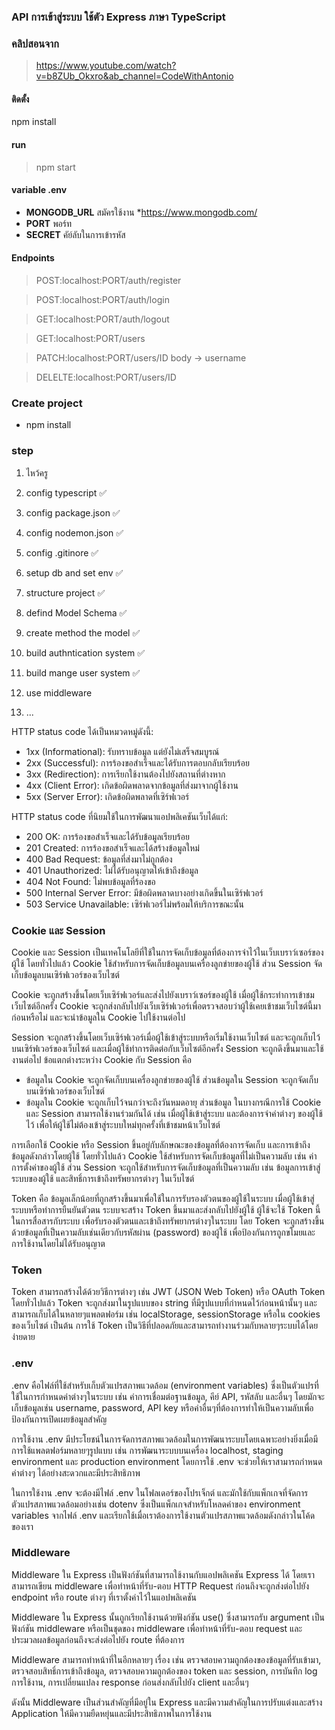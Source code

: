 ### API การเข้าสู่ระบบ ใช้ตัว Express ภาษา TypeScript

### คลิปสอนจาก

> https://www.youtube.com/watch?v=b8ZUb_Okxro&ab_channel=CodeWithAntonio

#### ติดตั้ง

npm install

#### run

> npm start

#### variable .env

- **MONGODB_URL** สมัครใช้งาน \*https://www.mongodb.com/
- **PORT** พอร์ท
- **SECRET** คัย์ลับในการเข้ารหัส

#### Endpoints

> POST:localhost:PORT/auth/register

> POST:localhost:PORT/auth/login

> GET:localhost:PORT/auth/logout

> GET:localhost:PORT/users

> PATCH:localhost:PORT/users/ID body -> username

> DELELTE:localhost:PORT/users/ID

### Create project

- npm install

### step

1. ไหว้ครู 
2. config typescript ✅
3. config package.json ✅
4. config nodemon.json ✅
5. config .gitinore ✅
6. setup db and set env ✅
7. structure project ✅
8. defind Model Schema  ✅
9. create method the model  ✅

10. build authntication system ✅
11. build mange user system ✅

12. use middleware
13. ...

HTTP status code ได้เป็นหมวดหมู่ดังนี้:

* 1xx (Informational): รับทราบข้อมูล แต่ยังไม่เสร็จสมบูรณ์
* 2xx (Successful): การร้องขอสำเร็จและได้รับการตอบกลับเรียบร้อย
* 3xx (Redirection): การเรียกใช้งานต้องไปยังสถานที่ต่างหาก
* 4xx (Client Error): เกิดข้อผิดพลาดจากข้อมูลที่ส่งมาจากผู้ใช้งาน
* 5xx (Server Error): เกิดข้อผิดพลาดที่เซิร์ฟเวอร์

HTTP status code ที่นิยมใช้ในการพัฒนาแอปพลิเคชันเว็บได้แก่:

* 200 OK: การร้องขอสำเร็จและได้รับข้อมูลเรียบร้อย
* 201 Created: การร้องขอสำเร็จและได้สร้างข้อมูลใหม่
* 400 Bad Request: ข้อมูลที่ส่งมาไม่ถูกต้อง
* 401 Unauthorized: ไม่ได้รับอนุญาตให้เข้าถึงข้อมูล
* 404 Not Found: ไม่พบข้อมูลที่ร้องขอ
* 500 Internal Server Error: มีข้อผิดพลาดบางอย่างเกิดขึ้นในเซิร์ฟเวอร์
* 503 Service Unavailable: เซิร์ฟเวอร์ไม่พร้อมให้บริการขณะนั้น

### Cookie และ Session 
Cookie และ Session เป็นเทคโนโลยีที่ใช้ในการจัดเก็บข้อมูลที่ต้องการจำไว้ในเว็บเบราว์เซอร์ของผู้ใช้ โดยทั่วไปแล้ว Cookie ใช้สำหรับการจัดเก็บข้อมูลบนเครื่องลูกข่ายของผู้ใช้ ส่วน Session จัดเก็บข้อมูลบนเซิร์ฟเวอร์ของเว็บไซต์

Cookie จะถูกสร้างขึ้นโดยเว็บเซิร์ฟเวอร์และส่งไปยังเบราว์เซอร์ของผู้ใช้ เมื่อผู้ใช้กระทำการเข้าชมเว็บไซต์อีกครั้ง Cookie จะถูกส่งกลับไปยังเว็บเซิร์ฟเวอร์เพื่อตรวจสอบว่าผู้ใช้เคยเข้าชมเว็บไซต์นี้มาก่อนหรือไม่ และจะนำข้อมูลใน Cookie ไปใช้งานต่อไป

Session จะถูกสร้างขึ้นโดยเว็บเซิร์ฟเวอร์เมื่อผู้ใช้เข้าสู่ระบบหรือเริ่มใช้งานเว็บไซต์ และจะถูกเก็บไว้บนเซิร์ฟเวอร์ของเว็บไซต์ และเมื่อผู้ใช้ทำการติดต่อกับเว็บไซต์อีกครั้ง Session จะถูกดึงขึ้นมาและใช้งานต่อไป
ข้อแตกต่างระหว่าง Cookie กับ Session คือ

* ข้อมูลใน Cookie จะถูกจัดเก็บบนเครื่องลูกข่ายของผู้ใช้ ส่วนข้อมูลใน Session จะถูกจัดเก็บบนเซิร์ฟเวอร์ของเว็บไซต์
* ข้อมูลใน Cookie จะถูกเก็บไว้จนกว่าจะถึงวันหมดอายุ ส่วนข้อมูล ในบางกรณีการใช้ Cookie และ Session สามารถใช้งานร่วมกันได้ เช่น เมื่อผู้ใช้เข้าสู่ระบบ และต้องการจำค่าต่างๆ ของผู้ใช้ไว้ เพื่อให้ผู้ใช้ไม่ต้องเข้าสู่ระบบใหม่ทุกครั้งที่เข้าชมหน้าเว็บไซต์

การเลือกใช้ Cookie หรือ Session ขึ้นอยู่กับลักษณะของข้อมูลที่ต้องการจัดเก็บ และการเข้าถึงข้อมูลดังกล่าวโดยผู้ใช้ โดยทั่วไปแล้ว Cookie ใช้สำหรับการจัดเก็บข้อมูลที่ไม่เป็นความลับ เช่น ค่าการตั้งค่าของผู้ใช้ ส่วน Session จะถูกใช้สำหรับการจัดเก็บข้อมูลที่เป็นความลับ เช่น ข้อมูลการเข้าสู่ระบบของผู้ใช้ และสิทธิ์การเข้าถึงทรัพยากรต่างๆ ในเว็บไซต์

Token คือ ข้อมูลเล็กน้อยที่ถูกสร้างขึ้นมาเพื่อใช้ในการรับรองตัวตนของผู้ใช้ในระบบ เมื่อผู้ใช้เข้าสู่ระบบหรือทำการยืนยันตัวตน ระบบจะสร้าง Token ขึ้นมาและส่งกลับไปยังผู้ใช้ ผู้ใช้จะใช้ Token นี้ในการสื่อสารกับระบบ เพื่อรับรองตัวตนและเข้าถึงทรัพยากรต่างๆในระบบ โดย Token จะถูกสร้างขึ้นด้วยข้อมูลที่เป็นความลับเช่นเดียวกับรหัสผ่าน (password) ของผู้ใช้ เพื่อป้องกันการถูกขโมยและการใช้งานโดยไม่ได้รับอนุญาต

### Token
Token สามารถสร้างได้ด้วยวิธีการต่างๆ เช่น JWT (JSON Web Token) หรือ OAuth Token โดยทั่วไปแล้ว Token จะถูกส่งมาในรูปแบบของ string ที่มีรูปแบบที่กำหนดไว้ก่อนหน้านั้นๆ และสามารถเก็บได้ในหลายๆแพลตฟอร์ม เช่น localStorage, sessionStorage หรือใน cookies ของเว็บไซต์ เป็นต้น การใช้ Token เป็นวิธีที่ปลอดภัยและสามารถทำงานร่วมกับหลายๆระบบได้โดยง่ายดาย

### .env
.env คือไฟล์ที่ใช้สำหรับเก็บตัวแปรสภาพแวดล้อม (environment variables) ซึ่งเป็นตัวแปรที่ใช้ในการกำหนดค่าต่างๆในระบบ เช่น ค่าการเชื่อมต่อฐานข้อมูล, คีย์ API, รหัสลับ และอื่นๆ โดยมักจะเก็บข้อมูลเช่น username, password, API key หรือค่าอื่นๆที่ต้องการทำให้เป็นความลับเพื่อป้องกันการเปิดเผยข้อมูลสำคัญ

การใช้งาน .env มีประโยชน์ในการจัดการสภาพแวดล้อมในการพัฒนาระบบโดยเฉพาะอย่างยิ่งเมื่อมีการใช้แพลตฟอร์มหลายๆรูปแบบ เช่น การพัฒนาระบบบนเครื่อง localhost, staging environment และ production environment โดยการใช้ .env จะช่วยให้เราสามารถกำหนดค่าต่างๆ ได้อย่างสะดวกและมีประสิทธิภาพ

ในการใช้งาน .env จะต้องมีไฟล์ .env ในโฟลเดอร์ของโปรเจ็กต์ และมักใช้กับแพ็กเกจที่จัดการตัวแปรสภาพแวดล้อมอย่างเช่น dotenv ซึ่งเป็นแพ็กเกจสำหรับโหลดค่าของ environment variables จากไฟล์ .env และเรียกใช้เมื่อเราต้องการใช้งานตัวแปรสภาพแวดล้อมดังกล่าวในโค้ดของเรา

### Middleware

Middleware ใน Express เป็นฟังก์ชันที่สามารถใช้งานกับแอปพลิเคชัน Express ได้ โดยเราสามารถเขียน middleware เพื่อทำหน้าที่รับ-ตอบ HTTP Request ก่อนถึงจะถูกส่งต่อไปยัง endpoint หรือ route ต่างๆ ที่เราตั้งค่าไว้ในแอปพลิเคชัน

Middleware ใน Express นั้นถูกเรียกใช้งานด้วยฟังก์ชัน use() ซึ่งสามารถรับ argument เป็นฟังก์ชัน middleware หรือเป็นชุดของ middleware เพื่อทำหน้าที่รับ-ตอบ request และประมวลผลข้อมูลก่อนถึงจะส่งต่อไปยัง route ที่ต้องการ

Middleware สามารถทำหน้าที่ในอีกหลายๆ เรื่อง เช่น ตรวจสอบความถูกต้องของข้อมูลที่รับเข้ามา, ตรวจสอบสิทธิ์การเข้าถึงข้อมูล, ตรวจสอบความถูกต้องของ token และ session, การบันทึก log การใช้งาน, การเปลี่ยนแปลง response ก่อนส่งกลับไปยัง client และอื่นๆ

ดังนั้น Middleware เป็นส่วนสำคัญที่มีอยู่ใน Express และมีความสำคัญในการปรับแต่งและสร้าง Application ให้มีความยืดหยุ่นและมีประสิทธิภาพในการใช้งาน

